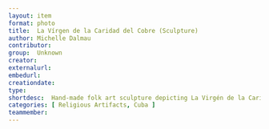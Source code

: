 ```yaml
---
layout:	item
format:	photo
title:	La Vírgen de la Caridad del Cobre (Sculpture)
author:	Michelle Dalmau
contributor:	
group:	Unknown
creator:	
externalurl:	
embedurl:	
creationdate:	
type:	
shortdesc:	Hand-made folk art sculpture depicting La Virgén de la Caridad del Cobre, who is Cuba’s patron saint, in a shrine. The sculpture depicts the Virgin Mary in yellow, which is the color associated with this manifestation of Mary, at sea. Beneath her is a row boat made up if two indigenous brothers from Cuba and an enslaved African child, Rodrigo and Juan de Hoyos and Juan Moreno. The three individuals set out to sea for the purpose of gathering salt for food preservation. They encountered a violent storm. As they prayed for their safety, the skies cleared, the seas calmed and the found a sculpture depicting the Virgin Mary, completely dry despite floating in the sea. The town which adopted the sculpture by building a chapel, El Cobre, was a copper mining town. The base of the sculpture contains reflective specs reminiscent of copper. The top and bottom of the shrine is made of found wood.
categories:	[ Religious Artifacts, Cuba ]
teammember:
---
```


